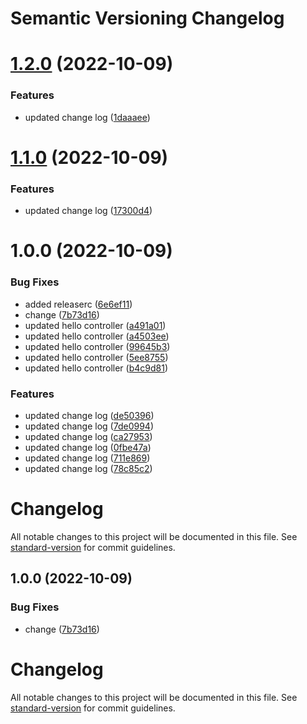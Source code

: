 # Semantic Versioning Changelog

# [1.2.0](https://github.com/zakirhossain-dsi/senior-java-main/compare/v1.1.0...v1.2.0) (2022-10-09)


### Features

* updated change log ([1daaaee](https://github.com/zakirhossain-dsi/senior-java-main/commit/1daaaeeb3c1e6866f6ab1d424c5c1fda778f9c5d))

# [1.1.0](https://github.com/zakirhossain-dsi/senior-java-main/compare/v1.0.0...v1.1.0) (2022-10-09)


### Features

* updated change log ([17300d4](https://github.com/zakirhossain-dsi/senior-java-main/commit/17300d42b0533e240930d7ef003e25b19b894dd2))

# 1.0.0 (2022-10-09)


### Bug Fixes

* added releaserc ([6e6ef11](https://github.com/zakirhossain-dsi/senior-java-main/commit/6e6ef11ff288df93768b03d07743c943a0f47174))
* change ([7b73d16](https://github.com/zakirhossain-dsi/senior-java-main/commit/7b73d16080c6dce2dcf8bc0a6990883edd7c1515))
* updated hello controller ([a491a01](https://github.com/zakirhossain-dsi/senior-java-main/commit/a491a01cdf354053cf513afb8e31182f9f972e62))
* updated hello controller ([a4503ee](https://github.com/zakirhossain-dsi/senior-java-main/commit/a4503ee8bb8e3988d32e50d980b7c68bf0ced937))
* updated hello controller ([99645b3](https://github.com/zakirhossain-dsi/senior-java-main/commit/99645b3593eeb29b08a15aa68163590aa1be6198))
* updated hello controller ([5ee8755](https://github.com/zakirhossain-dsi/senior-java-main/commit/5ee875570c90ab5398c452ad59a96eb38bf83b6c))
* updated hello controller ([b4c9d81](https://github.com/zakirhossain-dsi/senior-java-main/commit/b4c9d810159de687dc9f656f4cfb7baccaf314ff))


### Features

* updated change log ([de50396](https://github.com/zakirhossain-dsi/senior-java-main/commit/de5039697ba9d4fa810c72a723a3ea434ebd8456))
* updated change log ([7de0994](https://github.com/zakirhossain-dsi/senior-java-main/commit/7de0994c4f8d593650aa99a6898480bb712e555e))
* updated change log ([ca27953](https://github.com/zakirhossain-dsi/senior-java-main/commit/ca27953e8488f1af408cd7a76fc5d15d6091d8dc))
* updated change log ([0fbe47a](https://github.com/zakirhossain-dsi/senior-java-main/commit/0fbe47a13a9286500bd6e1f6208c5f29b333d0e1))
* updated change log ([711e869](https://github.com/zakirhossain-dsi/senior-java-main/commit/711e8697eb546732fe12e8bea124a195d7136186))
* updated change log ([78c85c2](https://github.com/zakirhossain-dsi/senior-java-main/commit/78c85c2a7889db83afa68a3e564d02cb2850c2cd))

# Changelog

All notable changes to this project will be documented in this file. See [standard-version](https://github.com/conventional-changelog/standard-version) for commit guidelines.

## 1.0.0 (2022-10-09)


### Bug Fixes

* change ([7b73d16](https://github.com/zakirhossain-dsi/senior-java-main/commit/7b73d16080c6dce2dcf8bc0a6990883edd7c1515))

# Changelog

All notable changes to this project will be documented in this file. See [standard-version](https://github.com/conventional-changelog/standard-version) for commit guidelines.
